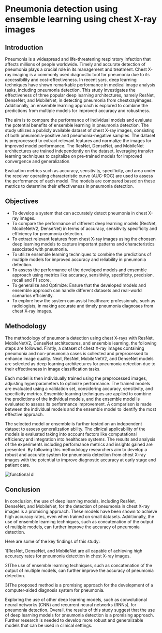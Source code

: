 # Pneumonia detection using ensemble learning using chest X-ray images
## Introduction
Pneumonia is a widespread and life-threatening respiratory infection that affects millions
of people worldwide. Timely and accurate detection of pneumonia plays a crucial role in
its management and treatment. 
Chest X-ray imaging is a commonly used diagnostic tool
for pneumonia due to its accessibility and cost-effectiveness. In recent yars, deep learning
techniques have shown remarkable performance in medical image analysis tasks, including pneumonia detection.
This study investigates the effectiveness of three popular deep
learning architectures, namely ResNet, DenseNet, and MobileNet, in detecting pneumonia
from chestxrayimages. Additionally, an ensemble learning approach is explored to combine
the predictions from multiple models for improved accuracy and robustness. 

The aim is to compare the performance of individual models and evaluate the potential benefits of ensemble learning in pneumonia detection. The study utilizes a publicly available dataset of
chest X-ray images, consisting of both pneumonia-positive and pneumonia-negative samples. The dataset is preprocessed to extract relevant features and normalize the images for
improved model performance. The ResNet, DenseNet, and MobileNet architectures are
trained independently on the dataset, leveraging transfer learning techniques to capitalize
on pre-trained models for improved convergence and generalization.

Evaluation metrics such as accuracy, sensitivity, specificity, and area under the receiver
operating characteristic curve (AUC-ROC) are used to assess the performance of each
model. The models are compared based on these metrics to determine their effectiveness
in pneumonia detection.

## Objectives

* To develop a system that can accurately detect pneumonia in chest X-ray images.
* To compare the performance of different deep learning models (ResNet, MobileNetV2,
DenseNet) in terms of accuracy, sensitivity specificity and efficiency for pneumonia detection.
* To extract relevant features from chest X-ray images using the choosen deep learning
models to capture important patterns and characteristics associated with pneumonia.
* To utilize ensemble learning techniques to combine the predictions of multiple models
for improved accuracy and reliability in pneumonia detection.
* To assess the performance of the developed models and ensemble approach using metrics
like accuracy, sensitivity, specificity, precision, recall and F1 score.
* To generalize and Optimize: Ensure that the developed models and ensemble approach
can handle different datasets and real-world scenarios efficiently.
* To explore how the system can assist healthcare professionals, such as radiologists, in
making accurate and timely pneumonia diagnoses from chest X-ray images.

## Methodology

 The methodology of pneumonia detection using chest X-rays with ResNet, MobileNetV2,
DenseNet architectures, and ensemble learning, the following steps are followed. Firstly, a
dataset of chest X-ray images containing pneumonia and non-pneumonia cases is collected
and preprocessed to enhance image quality. Next, ResNet, MobileNetV2, and DenseNet
models are selected as deep learning architectures for pneumonia detection due to their
effectiveness in image classification tasks. 

Each model is then individually trained using
the preprocessed images, adjusting hyperparameters to optimize performance.
The trained models are evaluated using a validation set, considering accuracy, sensitivity, and specificity metrics. Ensemble learning techniques are applied to combine
the predictions of the individual models, and the ensemble model is evaluated to assess its
performance improvement. A comparison is made between the individual models and the
ensemble model to identify the most effective approach. 

The selected model or ensemble is further tested on an independent dataset to assess generalization ability.
The clinical applicability of the models is evaluated taking into account factors like computational efficiency and integration into healthcare systems. The results and analysis
of the experiments including performance metrics and insights gained are presented. By
following this methodology researchers aim to develop a robust and accurate system for
pneumonia detection from chest X-ray images with the potential to improve diagnostic
accuracy at early stage and patient care.



![functional d](https://github.com/Asifkletech/Speech-recognition-system/assets/151855456/1ceb336f-5176-4af4-aebb-5a4a8df3f07b)

## Conclusion
In conclusion, the use of deep learning models, including ResNet, DenseNet, and MobileNet, for the detection of pneumonia in chest X-ray images is a promising approach.
These models have been shown to achieve high accuracy rates, even when trained on small
datasets. Additionally, the use of ensemble learning techniques, such as concatenation of the
output of multiple models, can further improve the accuracy of pneumonia detection.

Here are some of the key findings of this study:

1)ResNet, DenseNet, and MobileNet are all capable of achieving high accuracy rates for
pneumonia detection in chest X-ray images.

2)The use of ensemble learning techniques, such as concatenation of the output of multiple models, can further improve the accuracy of pneumonia detection.

3)The proposed method is a promising approach for the development of a computer-aided
diagnosis system for pneumonia.

Exploring the use of other deep learning models, such as convolutional neural networks
(CNN) and recurrent neural networks (RNNs), for pneumonia detection. Overall, the
results of this study suggest that the use of deep learning models for pneumonia detection
is a promising approach. Further research is needed to develop more robust and generalizable models that can be used in clinical settings.

